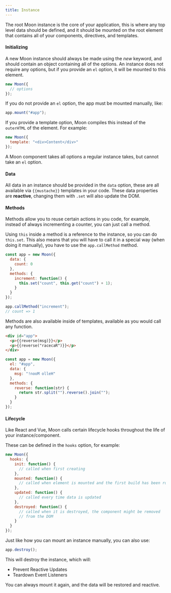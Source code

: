```yaml
---
title: Instance
---
```


The root Moon instance is the core of your application, this is where any top level data should be defined, and it should be mounted on the root element that contains all of your components, directives, and templates.

#### Initializing

A new Moon instance should always be made using the _new_ keyword, and should contain an object containing all of the options. An instance does not require any options, but if you provide an `el` option, it will be mounted to this element.

```js
new Moon({
  // options
});
```

If you do not provide an `el` option, the app must be mounted manually, like:

```js
app.mount("#app");
```

If you provide a template option, Moon compiles this instead of the `outerHTML` of the element. For example:

```js
new Moon({
  template: "<div>Content</div>"
});
```

A Moon component takes all options a regular instance takes, but cannot take an `el` option.

#### Data

All data in an instance should be provided in the `data` option, these are all available via `{{mustache}}` templates in your code. These data properties are **reactive**, changing them with `.set` will also update the DOM.

#### Methods

Methods allow you to reuse certain actions in you code, for example, instead of always incrementing a counter, you can just call a method.

Using `this` inside a method is a reference to the instance, so you can do `this.set`. This also means that you will have to call it in a special way (when doing it manually), you have to use the `app.callMethod` method.

```js
const app = new Moon({
  data: {
    count: 0
  },
  methods: {
    increment: function() {
      this.set("count", this.get("count") + 1);
    }
  }
});

app.callMethod("increment");
// count => 1
```

Methods are also available inside of templates, available as you would call any function.

```html
<div id="app">
  <p>{{reverse(msg)}}</p>
  <p>{{reverse("racecaR")}}</p>
</div>
```

```js
const app = new Moon({
  el: "#app",
  data: {
    msg: "!nooM olleH"
  },
  methods: {
    reverse: function(str) {
      return str.split("").reverse().join("");
    }
  }
});
```

#### Lifecycle

Like React and Vue, Moon calls certain lifecycle hooks throughout the life of your instance/component.

These can be defined in the `hooks` option, for example:

```js
new Moon({
  hooks: {
    init: function() {
      // called when first creating
    },
    mounted: function() {
      // called when element is mounted and the first build has been run
    },
    updated: function() {
      // called every time data is updated
    },
    destroyed: function() {
      // called when it is destroyed, the component might be removed
      // from the DOM
    }
  }
});
```

Just like how you can mount an instance manually, you can also use:

```js
app.destroy();
```

This will destroy the instance, which will:

* Prevent Reactive Updates
* Teardown Event Listeners

You can always mount it again, and the data will be restored and reactive.
